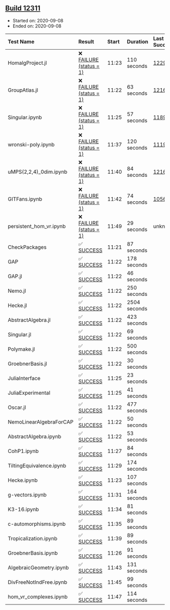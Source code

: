 ## [Build 12311](https://oscarci.mathematik.uni-kl.de/job/oscar/12311/)

* Started on: 2020-09-08
* Ended on: 2020-09-08

| Test Name    | Result | Start | Duration | Last Success | First Failure |
|:-------------|:-------|:------|:---------|:-------------|:--------------|
| HomalgProject.jl | ❌ [FAILURE (status = 1)](https://oscarci.mathematik.uni-kl.de/job/oscar/12311/artifact/logs/build-12311/HomalgProject.jl.log) | 11:23 | 110 seconds | [12292](https://oscarci.mathematik.uni-kl.de/job/oscar/12292/) | [12293](https://oscarci.mathematik.uni-kl.de/job/oscar/12293/) |
| GroupAtlas.jl | ❌ [FAILURE (status = 1)](https://oscarci.mathematik.uni-kl.de/job/oscar/12311/artifact/logs/build-12311/GroupAtlas.jl.log) | 11:22 | 63 seconds | [12167](https://oscarci.mathematik.uni-kl.de/job/oscar/12167/) | [12168](https://oscarci.mathematik.uni-kl.de/job/oscar/12168/) |
| Singular.ipynb | ❌ [FAILURE (status = 1)](https://oscarci.mathematik.uni-kl.de/job/oscar/12311/artifact/logs/build-12311/Singular.ipynb.log) | 11:25 | 57 seconds | [11893](https://oscarci.mathematik.uni-kl.de/job/oscar/11893/) | [11894](https://oscarci.mathematik.uni-kl.de/job/oscar/11894/) |
| wronski-poly.ipynb | ❌ [FAILURE (status = 1)](https://oscarci.mathematik.uni-kl.de/job/oscar/12311/artifact/logs/build-12311/wronski-poly.ipynb.log) | 11:37 | 120 seconds | [11192](https://oscarci.mathematik.uni-kl.de/job/oscar/11192/) | [11193](https://oscarci.mathematik.uni-kl.de/job/oscar/11193/) |
| uMPS(2,2,4)_0dim.ipynb | ❌ [FAILURE (status = 1)](https://oscarci.mathematik.uni-kl.de/job/oscar/12311/artifact/logs/build-12311/uMPS-2-2-4-_0dim.ipynb.log) | 11:40 | 84 seconds | [12167](https://oscarci.mathematik.uni-kl.de/job/oscar/12167/) | [12168](https://oscarci.mathematik.uni-kl.de/job/oscar/12168/) |
| GITFans.ipynb | ❌ [FAILURE (status = 1)](https://oscarci.mathematik.uni-kl.de/job/oscar/12311/artifact/logs/build-12311/GITFans.ipynb.log) | 11:42 | 74 seconds | [10566](https://oscarci.mathematik.uni-kl.de/job/oscar/10566/) | [10567](https://oscarci.mathematik.uni-kl.de/job/oscar/10567/) |
| persistent_hom_vr.ipynb | ❌ [FAILURE (status = 1)](https://oscarci.mathematik.uni-kl.de/job/oscar/12311/artifact/logs/build-12311/persistent_hom_vr.ipynb.log) | 11:49 | 29 seconds | unknown | unknown |
| CheckPackages | ✅ [SUCCESS](https://oscarci.mathematik.uni-kl.de/job/oscar/12311/artifact/logs/build-12311/CheckPackages.log) | 11:21 | 87 seconds |  |  |
| GAP | ✅ [SUCCESS](https://oscarci.mathematik.uni-kl.de/job/oscar/12311/artifact/logs/build-12311/GAP.log) | 11:22 | 178 seconds |  |  |
| GAP.jl | ✅ [SUCCESS](https://oscarci.mathematik.uni-kl.de/job/oscar/12311/artifact/logs/build-12311/GAP.jl.log) | 11:22 | 46 seconds |  |  |
| Nemo.jl | ✅ [SUCCESS](https://oscarci.mathematik.uni-kl.de/job/oscar/12311/artifact/logs/build-12311/Nemo.jl.log) | 11:22 | 250 seconds |  |  |
| Hecke.jl | ✅ [SUCCESS](https://oscarci.mathematik.uni-kl.de/job/oscar/12311/artifact/logs/build-12311/Hecke.jl.log) | 11:22 | 2504 seconds |  |  |
| AbstractAlgebra.jl | ✅ [SUCCESS](https://oscarci.mathematik.uni-kl.de/job/oscar/12311/artifact/logs/build-12311/AbstractAlgebra.jl.log) | 11:22 | 423 seconds |  |  |
| Singular.jl | ✅ [SUCCESS](https://oscarci.mathematik.uni-kl.de/job/oscar/12311/artifact/logs/build-12311/Singular.jl.log) | 11:22 | 69 seconds |  |  |
| Polymake.jl | ✅ [SUCCESS](https://oscarci.mathematik.uni-kl.de/job/oscar/12311/artifact/logs/build-12311/Polymake.jl.log) | 11:22 | 500 seconds |  |  |
| GroebnerBasis.jl | ✅ [SUCCESS](https://oscarci.mathematik.uni-kl.de/job/oscar/12311/artifact/logs/build-12311/GroebnerBasis.jl.log) | 11:22 | 30 seconds |  |  |
| JuliaInterface | ✅ [SUCCESS](https://oscarci.mathematik.uni-kl.de/job/oscar/12311/artifact/logs/build-12311/JuliaInterface.log) | 11:25 | 23 seconds |  |  |
| JuliaExperimental | ✅ [SUCCESS](https://oscarci.mathematik.uni-kl.de/job/oscar/12311/artifact/logs/build-12311/JuliaExperimental.log) | 11:25 | 41 seconds |  |  |
| Oscar.jl | ✅ [SUCCESS](https://oscarci.mathematik.uni-kl.de/job/oscar/12311/artifact/logs/build-12311/Oscar.jl.log) | 11:22 | 477 seconds |  |  |
| NemoLinearAlgebraForCAP | ✅ [SUCCESS](https://oscarci.mathematik.uni-kl.de/job/oscar/12311/artifact/logs/build-12311/NemoLinearAlgebraForCAP.log) | 11:22 | 50 seconds |  |  |
| AbstractAlgebra.ipynb | ✅ [SUCCESS](https://oscarci.mathematik.uni-kl.de/job/oscar/12311/artifact/logs/build-12311/AbstractAlgebra.ipynb.log) | 11:22 | 53 seconds |  |  |
| CohP1.ipynb | ✅ [SUCCESS](https://oscarci.mathematik.uni-kl.de/job/oscar/12311/artifact/logs/build-12311/CohP1.ipynb.log) | 11:27 | 84 seconds |  |  |
| TiltingEquivalence.ipynb | ✅ [SUCCESS](https://oscarci.mathematik.uni-kl.de/job/oscar/12311/artifact/logs/build-12311/TiltingEquivalence.ipynb.log) | 11:29 | 174 seconds |  |  |
| Hecke.ipynb | ✅ [SUCCESS](https://oscarci.mathematik.uni-kl.de/job/oscar/12311/artifact/logs/build-12311/Hecke.ipynb.log) | 11:23 | 107 seconds |  |  |
| g-vectors.ipynb | ✅ [SUCCESS](https://oscarci.mathematik.uni-kl.de/job/oscar/12311/artifact/logs/build-12311/g-vectors.ipynb.log) | 11:31 | 164 seconds |  |  |
| K3-16.ipynb | ✅ [SUCCESS](https://oscarci.mathematik.uni-kl.de/job/oscar/12311/artifact/logs/build-12311/K3-16.ipynb.log) | 11:34 | 81 seconds |  |  |
| c-automorphisms.ipynb | ✅ [SUCCESS](https://oscarci.mathematik.uni-kl.de/job/oscar/12311/artifact/logs/build-12311/c-automorphisms.ipynb.log) | 11:35 | 89 seconds |  |  |
| Tropicalization.ipynb | ✅ [SUCCESS](https://oscarci.mathematik.uni-kl.de/job/oscar/12311/artifact/logs/build-12311/Tropicalization.ipynb.log) | 11:39 | 89 seconds |  |  |
| GroebnerBasis.ipynb | ✅ [SUCCESS](https://oscarci.mathematik.uni-kl.de/job/oscar/12311/artifact/logs/build-12311/GroebnerBasis.ipynb.log) | 11:26 | 91 seconds |  |  |
| AlgebraicGeometry.ipynb | ✅ [SUCCESS](https://oscarci.mathematik.uni-kl.de/job/oscar/12311/artifact/logs/build-12311/AlgebraicGeometry.ipynb.log) | 11:43 | 131 seconds |  |  |
| DivFreeNotIndFree.ipynb | ✅ [SUCCESS](https://oscarci.mathematik.uni-kl.de/job/oscar/12311/artifact/logs/build-12311/DivFreeNotIndFree.ipynb.log) | 11:45 | 99 seconds |  |  |
| hom_vr_complexes.ipynb | ✅ [SUCCESS](https://oscarci.mathematik.uni-kl.de/job/oscar/12311/artifact/logs/build-12311/hom_vr_complexes.ipynb.log) | 11:47 | 114 seconds |  |  |
